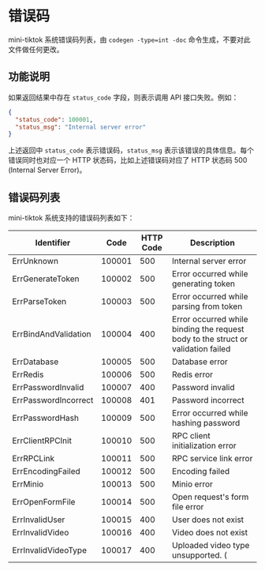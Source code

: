 # 错误码

mini-tiktok 系统错误码列表，由 `codegen -type=int -doc` 命令生成，不要对此文件做任何更改。

## 功能说明

如果返回结果中存在 `status_code` 字段，则表示调用 API 接口失败。例如：

```json
{
  "status_code": 100001,
  "status_msg": "Internal server error"
}
```

上述返回中 `status_code` 表示错误码，`status_msg` 表示该错误的具体信息。每个错误同时也对应一个 HTTP 状态码，比如上述错误码对应了 HTTP 状态码 500 (Internal Server Error)。

## 错误码列表

mini-tiktok 系统支持的错误码列表如下：

| Identifier | Code | HTTP Code | Description |
| ---------- | ---- | --------- | ----------- |
| ErrUnknown | 100001 | 500 | Internal server error |
| ErrGenerateToken | 100002 | 500 | Error occurred while generating token |
| ErrParseToken | 100003 | 500 | Error occurred while parsing from token |
| ErrBindAndValidation | 100004 | 400 | Error occurred while binding the request body to the struct or validation failed |
| ErrDatabase | 100005 | 500 | Database error |
| ErrRedis | 100006 | 500 | Redis error |
| ErrPasswordInvalid | 100007 | 400 | Password invalid |
| ErrPasswordIncorrect | 100008 | 401 | Password incorrect |
| ErrPasswordHash | 100009 | 500 | Error occurred while hashing password |
| ErrClientRPCInit | 100010 | 500 | RPC client initialization error |
| ErrRPCLink | 100011 | 500 | RPC service link error |
| ErrEncodingFailed | 100012 | 500 | Encoding failed |
| ErrMinio | 100013 | 500 | Minio error |
| ErrOpenFormFile | 100014 | 500 | Open request's form file error |
| ErrInvalidUser | 100015 | 400 | User does not exist |
| ErrInvalidVideo | 100016 | 400 | Video does not exist |
| ErrInvalidVideoType | 100017 | 400 | Uploaded video type unsupported. ( |

